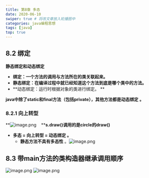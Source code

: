 ```yaml
---
title: 第8章 多态
date: 2020-06-10
swiper: true # 将改文章放入轮播图中
categories: java编程思想
tags: [java]
top: true
---
```


## 8.2 绑定
**静态绑定和动态绑定**

- **绑定：一个方法的调用与方法所在的类关联起来。**
- **静态绑定：在编译过程中就已经知道这个方法到底是哪个类中的方法。**
- **动态绑定：运行时根据对象的类进行绑定。 **

**java中除了static和final方法（包括private），其他方法都是动态绑定** **。**
### 8.2.1 向上转型
**![image.png](https://cdn.nlark.com/yuque/0/2021/png/21769923/1623199931095-60b950f7-52a6-4ec5-8056-d3d9bb81779a.png#align=left&display=inline&height=444&margin=%5Bobject%20Object%5D&name=image.png&originHeight=888&originWidth=1786&size=272991&status=done&style=none&width=893)    ****s.draw()调用的是circle的draw()**

- **多态 = 向上转型 = 动态绑定 。**
   - **静态方法不具有多态性** 。![image.png](https://cdn.nlark.com/yuque/0/2021/png/21769923/1623202962000-df4a13e5-18a3-430d-826a-996f0a7610e4.png#align=left&display=inline&height=655&margin=%5Bobject%20Object%5D&name=image.png&originHeight=1310&originWidth=1414&size=485170&status=done&style=none&width=707)
## 8.3 带main方法的类构造器继承调用顺序
![image.png](https://cdn.nlark.com/yuque/0/2021/png/21769923/1623203395334-adbb21d4-9f71-4134-bc9f-f13e60ef80de.png#align=left&display=inline&height=168&margin=%5Bobject%20Object%5D&name=image.png&originHeight=336&originWidth=2338&size=260105&status=done&style=none&width=1169)
![image.png](https://cdn.nlark.com/yuque/0/2021/png/21769923/1623203537087-5748e290-37d3-4fce-bc6b-30ecd0d37763.png#align=left&display=inline&height=632&margin=%5Bobject%20Object%5D&name=image.png&originHeight=1264&originWidth=956&size=323529&status=done&style=none&width=478)

